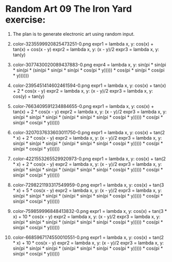# Random Art 09 The Iron Yard exercise:

1. The plan is to generate electronic art using random input.

2. color-3235599920825473251-0.png
expr1 = lambda x, y: cos(x) + tan(x) + cos(x - y)
expr2 = lambda x, y: (x - y)/2
expr3 = lambda x, y: tan(y)

3. color-3077430020089437883-0.png
expr4 = lambda x, y: sin(pi * sin(pi * sin(pi * (sin(pi * sin(pi * sin(pi *
                      cos(pi * y))))) * cos(pi * sin(pi * cos(pi * y))))))

4. color-2395451414602461594-0.png
expr1 = lambda x, y: cos(x) + tan(x) + 2 * cos(x - y)
expr2 = lambda x, y: (x - y)/2
expr3 = lambda x, y: cos(y) + tan(y)

5. color-7663409591234884655-0.png
expr1 = lambda x, y: cos(x) + tan(x) + 2 * cos(x - y)
expr2 = lambda x, y: (x - y)/2
expr3 = lambda x, y: sin(pi * sin(pi * sin(pi * (sin(pi * sin(pi * sin(pi *
                      cos(pi * y))))) * cos(pi * sin(pi * cos(pi * y))))))

6. color-3207037633603011750-0.png
expr1 = lambda x, y: cos(x) + tan(2 * x) + 2 * cos(x - y)
expr2 = lambda x, y: (x - y)/2
expr3 = lambda x, y: sin(pi * sin(pi * sin(pi * (sin(pi * sin(pi * sin(pi *
                      cos(pi * y))))) * cos(pi * sin(pi * cos(pi * y))))))

7. color-4221553265529920973-0.png
expr1 = lambda x, y: cos(x) + tan(2 * x) + 2 * cos(x - y)
expr2 = lambda x, y: (x - y)/2
expr3 = lambda x, y: sin(pi * sin(pi * sin(pi * (sin(pi * sin(pi * sin(pi *
                      cos(pi * y))))) * cos(pi * sin(pi * cos(pi * y))))))

8. color-7298221193317549959-0.png
expr1 = lambda x, y: cos(x) + tan(3 * x) + 5 * cos(x - y)
expr2 = lambda x, y: (x - y)/2
expr3 = lambda x, y: sin(pi * sin(pi * sin(pi * (sin(pi * sin(pi * sin(pi *
                      cos(pi * y))))) * cos(pi * sin(pi * cos(pi * y))))))

9. color-759859996848413832-0.png
expr1 = lambda x, y: cos(x) + tan(3 * x) + 10 * cos(x - y)
expr2 = lambda x, y: (x - y)/2
expr3 = lambda x, y: sin(pi * sin(pi * sin(pi * (sin(pi * sin(pi * sin(pi *
                      cos(pi * y))))) * cos(pi * sin(pi * cos(pi * y))))))

10. color-6685967174550010551-0.png
expr1 = lambda x, y: cos(x) + tan(2 * x) + 10 * cos(x - y)
expr2 = lambda x, y: (x - y)/2
expr3 = lambda x, y: sin(pi * sin(pi * sin(pi * (sin(pi * sin(pi * sin(pi *
                      cos(pi * y))))) * cos(pi * sin(pi * cos(pi * y))))))
